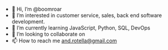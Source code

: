 - 👋 Hi, I’m @boomroar
- 👀 I’m interested in customer service, sales, back end software development.
- 🌱 I’m currently learning JavaScript, Python, SQL, DevOps
- 💞️ I’m looking to collaborate on 
- 📫 How to reach me and.rotella@gmail.com

<!---
boomroar/boomroar is a ✨ special ✨ repository because its `README.md` (this file) appears on your GitHub profile.
You can click the Preview link to take a look at your changes.
--->
